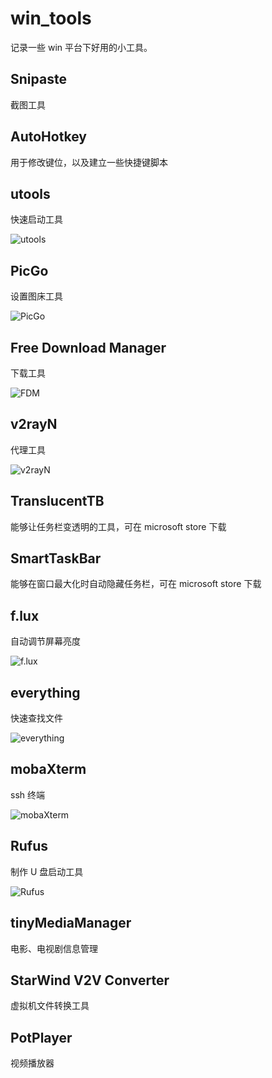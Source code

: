 # win_tools

记录一些 win 平台下好用的小工具。

## Snipaste

截图工具

## AutoHotkey

用于修改键位，以及建立一些快捷键脚本

## utools

快速启动工具

![utools](https://gitee.com/KivenC/chaos/raw/master/upload_images/20200810202059.png)

## PicGo

设置图床工具

![PicGo](https://gitee.com/KivenC/chaos/raw/master/upload_images/20200810201452.png)

## Free Download Manager

下载工具

![FDM](https://gitee.com/KivenC/chaos/raw/master/upload_images/20200810201331.png)

## v2rayN

代理工具

![v2rayN](https://gitee.com/KivenC/chaos/raw/master/upload_images/20200810201923.png)

## TranslucentTB

能够让任务栏变透明的工具，可在 microsoft store 下载

## SmartTaskBar

能够在窗口最大化时自动隐藏任务栏，可在 microsoft store 下载

## f.lux

自动调节屏幕亮度

![f.lux](https://gitee.com/KivenC/chaos/raw/master/upload_images/20200810202632.png)

## everything

快速查找文件

![everything](https://gitee.com/KivenC/chaos/raw/master/upload_images/20200810202603.png)

## mobaXterm

ssh 终端

![mobaXterm](https://gitee.com/KivenC/chaos/raw/master/upload_images/20200810202523.png)

## Rufus

制作 U 盘启动工具

![Rufus](https://gitee.com/KivenC/chaos/raw/master/upload_images/20200810202948.png)

## tinyMediaManager

电影、电视剧信息管理

## StarWind V2V Converter

虚拟机文件转换工具

## PotPlayer

视频播放器